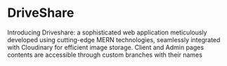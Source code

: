 # DriveShare
Introducing Driveshare: a sophisticated web application meticulously developed using cutting-edge MERN technologies, seamlessly integrated with Cloudinary for efficient image storage. Client and Admin pages contents are accessible through custom branches with their names
